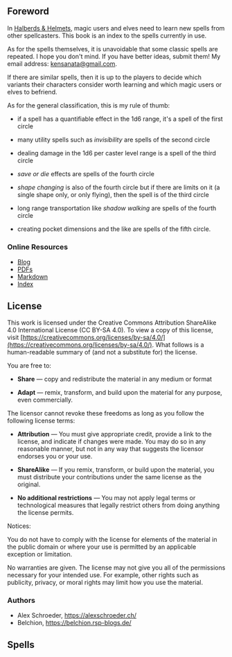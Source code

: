 ## Foreword

In [Halberds &
Helmets](https://alexschroeder.ch/wiki/Halberds_and_Helmets), magic
users and elves need to learn new spells from other spellcasters. This
book is an index to the spells currently in use.

As for the spells themselves, it is unavoidable that some classic
spells are repeated. I hope you don't mind. If you have better ideas,
submit them! My email address:
[kensanata@gmail.com](mailto:kensanata@gmail.com).

If there are similar spells, then it is up to the players to decide
which variants their characters consider worth learning and which
magic users or elves to befriend.

As for the general classification, this is my rule of thumb:

* if a spell has a quantifiable effect in the 1d6 range, it's a spell
  of the first circle

* many utility spells such as *invisibility* are spells of the second
  circle

* dealing damage in the 1d6 per caster level range is a spell of the
  third circle

* *save or die* effects are spells of the fourth circle

* *shape changing* is also of the fourth circle but if there are
  limits on it (a single shape only, or only flying), then the spell
  is of the third circle
  
* long range transportation like *shadow walking* are spells of the
  fourth circle

* creating pocket dimensions and the like are spells of the fifth
  circle.

### Online Resources

* [Blog](https://alexschroeder.ch/wiki/Spellcasters)
* [PDFs](https://alexschroeder.ch/pdfs/spellcasters/)
* [Markdown](https://alexschroeder.ch/cgit/spellcasters/tree/)
* [Index](https://campaignwiki.org/wiki/Spellcasters/Spells)

## License

This work is licensed under the Creative Commons Attribution
ShareAlike 4.0 International License (CC BY-SA 4.0). To view a copy of
this license, visit
[https://creativecommons.org/licenses/by-sa/4.0/](https://creativecommons.org/licenses/by-sa/4.0/).
What follows is a human-readable summary of (and not a substitute for)
the license.

You are free to:

- **Share** — copy and redistribute the material in any medium or format

- **Adapt** — remix, transform, and build upon the material for any
  purpose, even commercially.

The licensor cannot revoke these freedoms as long as you follow the
following license terms:

- **Attribution** — You must give appropriate credit, provide a link
  to the license, and indicate if changes were made. You may do so in
  any reasonable manner, but not in any way that suggests the licensor
  endorses you or your use.

- **ShareAlike** — If you remix, transform, or build upon the
  material, you must distribute your contributions under the same
  license as the original.

- **No additional restrictions** — You may not apply legal terms or
  technological measures that legally restrict others from doing
  anything the license permits.

Notices:

You do not have to comply with the license for elements of the
material in the public domain or where your use is permitted by an
applicable exception or limitation.

No warranties are given. The license may not give you all of the
permissions necessary for your intended use. For example, other rights
such as publicity, privacy, or moral rights may limit how you use the
material.

### Authors

- Alex Schroeder, https://alexschroeder.ch/
- Belchion, https://belchion.rsp-blogs.de/

## Spells

